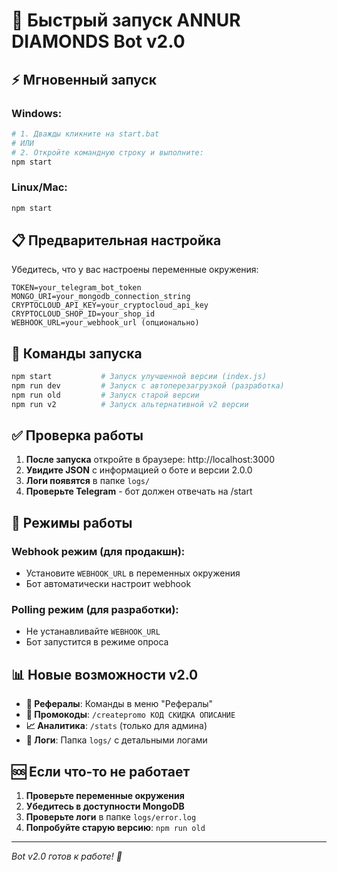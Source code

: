 # 🚀 Быстрый запуск ANNUR DIAMONDS Bot v2.0

## ⚡ Мгновенный запуск

### Windows:
```bash
# 1. Дважды кликните на start.bat
# ИЛИ
# 2. Откройте командную строку и выполните:
npm start
```

### Linux/Mac:
```bash
npm start
```

## 📋 Предварительная настройка

Убедитесь, что у вас настроены переменные окружения:

```env
TOKEN=your_telegram_bot_token
MONGO_URI=your_mongodb_connection_string
CRYPTOCLOUD_API_KEY=your_cryptocloud_api_key
CRYPTOCLOUD_SHOP_ID=your_shop_id
WEBHOOK_URL=your_webhook_url (опционально)
```

## 🎯 Команды запуска

```bash
npm start           # Запуск улучшенной версии (index.js)
npm run dev         # Запуск с автоперезагрузкой (разработка)
npm run old         # Запуск старой версии
npm run v2          # Запуск альтернативной v2 версии
```

## ✅ Проверка работы

1. **После запуска** откройте в браузере: http://localhost:3000
2. **Увидите JSON** с информацией о боте и версии 2.0.0
3. **Логи появятся** в папке `logs/`
4. **Проверьте Telegram** - бот должен отвечать на /start

## 🔧 Режимы работы

### Webhook режим (для продакшн):
- Установите `WEBHOOK_URL` в переменных окружения
- Бот автоматически настроит webhook

### Polling режим (для разработки):
- Не устанавливайте `WEBHOOK_URL`
- Бот запустится в режиме опроса

## 📊 Новые возможности v2.0

- **👥 Рефералы**: Команды в меню "Рефералы"
- **🎫 Промокоды**: `/createpromo КОД СКИДКА ОПИСАНИЕ`
- **📈 Аналитика**: `/stats` (только для админа)
- **📝 Логи**: Папка `logs/` с детальными логами

## 🆘 Если что-то не работает

1. **Проверьте переменные окружения**
2. **Убедитесь в доступности MongoDB**
3. **Проверьте логи** в папке `logs/error.log`
4. **Попробуйте старую версию**: `npm run old`

---
*Bot v2.0 готов к работе! 💎*